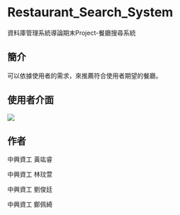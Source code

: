 # Restaurant_Search_System
資料庫管理系統導論期末Project-餐廳搜尋系統

## 簡介
可以依據使用者的需求，來推薦符合使用者期望的餐廳。

## 使用者介面
![](https://imgur.com/mGF1ZZA.jpg)

## 作者
中興資工 黃竑睿

中興資工 林玟萱

中興資工 劉俊廷

中興資工 鄭佩綺
